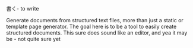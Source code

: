 書く- to write

Generate documents from structured text files, more than just a static or template page generator. The goal here is to be a tool to easily create structured documents.
This sure does sound like an editor, and yea it may be - not quite sure yet
